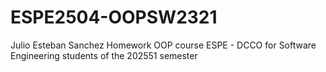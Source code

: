 # ESPE2504-OOPSW2321
Julio Esteban Sanchez Homework OOP course ESPE - DCCO for Software Engineering students of the 202551 semester

